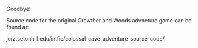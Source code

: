 Goodbye!

Source code for the original Crowther and Woods advneture game can be
found at:

jerz.setonhill.edu/intfic/colossal-cave-adventure-source-code/
